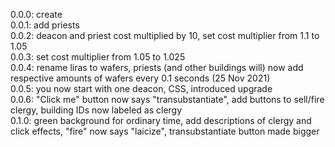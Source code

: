 0.0.0: create
<br>
0.0.1: add priests
<br>
0.0.2: deacon and priest cost multiplied by 10, set cost multiplier from 1.1 to 1.05
<br>
0.0.3: set cost multiplier from 1.05 to 1.025
<br>
0.0.4: rename liras to wafers, priests (and other buildings will) now add respective amounts of wafers every 0.1 seconds (25 Nov 2021)
<br>
0.0.5: you now start with one deacon, CSS, introduced upgrade
<br>
0.0.6: "Click me" button now says "transubstantiate", add buttons to sell/fire clergy, building IDs now labeled as clergy
<br>
0.1.0: green background for ordinary time, add descriptions of clergy and click effects, "fire" now says "laicize", transubstantiate button made bigger
